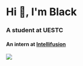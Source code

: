 <h1 align="left">Hi 👋, I'm Black</h1>
<h3 align="left">A student at UESTC</h3>

#### An intern at [Intellifusion](https://www.intellif.com)

<a align="center" href="https://github.com/anuraghazra/github-readme-stats">
  <img align="left" src="https://github-readme-stats.vercel.app/api?username=blackkker&show_icons=true&hide=issues&line_height=24&include_all_commits=true&theme=dark"/>

<!--
**blackkker/blackkker** is a ✨ _special_ ✨ repository because its `README.md` (this file) appears on your GitHub profile.

Here are some ideas to get you started:

- 🔭 I’m currently working on ...
- 🌱 I’m currently learning ...
- 👯 I’m looking to collaborate on ...
- 🤔 I’m looking for help with ...
- 💬 Ask me about ...
- 📫 How to reach me: ...
- 😄 Pronouns: ...
- ⚡ Fun fact: ...
!
-->
